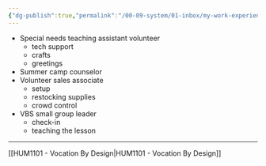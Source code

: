 ```yaml
---
{"dg-publish":true,"permalink":"/00-09-system/01-inbox/my-work-experience/","created":"2023-10-17"}
---
```


- Special needs teaching assistant volunteer
	- tech support
	- crafts
	- greetings
- Summer camp counselor
- Volunteer sales associate
	- setup
	- restocking supplies
	- crowd control
- VBS small group leader
	- check-in
	- teaching the lesson

---

[[HUM1101 - Vocation By Design\|HUM1101 - Vocation By Design]]
